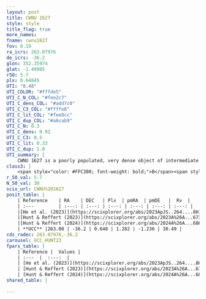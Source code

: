 ```yaml
---
layout: post
title: CWNU 1627
style: style
title_flag: true
more_names: 
fname: cwnu1627
fov: 0.19
ra_icrs: 263.07976
de_icrs: -36.2
glon: 352.35974
glat: -1.49905
r50: 5.7
plx: 0.64845
UTI: "0.48"
UTI_COLOR: "#fffde5"
UTI_C_N_COL: "#fee2c7"
UTI_C_dens_COL: "#add7c0"
UTI_C_C3_COL: "#ffffe8"
UTI_C_lit_COL: "#fee8cc"
UTI_C_dup_COL: "#a6cab9"
UTI_C_N: 0.3
UTI_C_dens: 0.92
UTI_C_C3: 0.5
UTI_C_lit: 0.33
UTI_C_dup: 1.0
UTI_summary: |
    CWNU 1627 is a poorly populated, very dense object of intermediate C3 quality. It was recently reported in the literature.
class3: |
    <span style="color: #FFC300; font-weight: bold;">B</span><span style="color: #FFC300; font-weight: bold;">B</span>
r_50_val: 5.7
N_50_val: 30
scix_url: CWNU%201627
posit_table: |
    | Reference    | RA    | DEC   | Plx  | pmRA  | pmDE   |  Rv  |
    | :---         | :---: | :---: | :---: | :---: | :---: | :---: |
    |[He et al. (2023)](https://scixplorer.org/abs/2023ApJS..264....8H) | 263.076 | -36.2 | 0.659 | 1.272 | -1.225 | -- |
    |[Hunt & Reffert (2023)](https://scixplorer.org/abs/2023A%26A...673A.114H) | 263.146 | -36.23 | 0.641 | 1.287 | -1.236 | 30.511 |
    |[Hunt & Reffert (2024)](https://scixplorer.org/abs/2024A%26A...686A..42H) | 263.146 | -36.23 | 0.641 | 1.287 | -1.236 | 30.511 |
    | **UCC** |263.08 | -36.2 | 0.648 | 1.282 | -1.236 | 30.49 | 
cds_radec: 263.07976,-36.2
carousel: UCC_HUNT23
fpars_table: |
    | Reference |  Values |
    | :---  |  :---:  |
    | [He et al. (2023)](https://scixplorer.org/abs/2023ApJS..264....8H) | `A0=3.1, m-M=10.95, logAge=6.75` |
    | [Hunt & Reffert (2023)](https://scixplorer.org/abs/2023A%26A...673A.114H) | `AV50=3.307, diffAV50=2.189, MOD50=10.793, logAge50=7.467` |
    | [Hunt & Reffert (2024)](https://scixplorer.org/abs/2024A%26A...686A..42H) | `MassJ=176.964` |
shared_table: |
    
---
```


